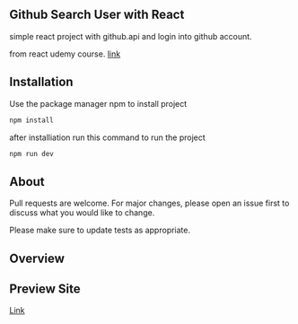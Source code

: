 ## Github Search User with React

simple react project with github.api and login into github account.

from react udemy course.
[link](https://www.udemy.com/course/react-tutorial-and-projects-course/)

## Installation

Use the package manager npm to install project

```bash
npm install
```

after installiation run this command to run the project

```bash
npm run dev
```

## About

Pull requests are welcome. For major changes, please open an issue first
to discuss what you would like to change.

Please make sure to update tests as appropriate.

## Overview

[](./public/screencapture.png)

## Preview Site

[Link](https://stunning-faloodeh-7ef7b5.netlify.app/)
